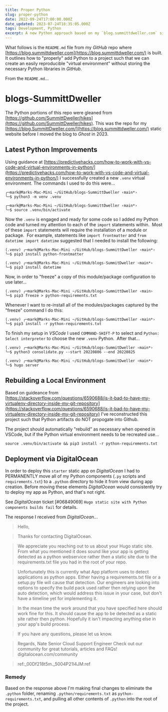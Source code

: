 ```yaml
---
title: Proper Python
slug: proper-python
date: 2022-09-24T17:00:00.000Z
date_updated: 2023-07-24T18:35:05.000Z
tags: Development, Python
excerpt: A new Python approach based on my `blog.summittdweller.com` site.
---
```


What follows is the `README.md` file from my *GitHub* repo where [https://blog.summittdweller.com](https://blog.summittdweller.com/) is built. It outlines how to "properly" add Python to a project such that we can create an easily reproducible "virtual environment" without storing the necessary Python libraries in *GitHub*.

From the `README.md`...

# blogs-SummittDweller

The Python portions of this repo were gleaned from [https://github.com/SummittDweller/hikes](https://github.com/SummittDweller/hikes). This was the repo for my [https://blog.SummittDweller.com/](https://blog.summittdweller.com/) static website before I moved the blog to *Ghost* in 2023. 

## Latest Python Improvements

Using guidance at [https://predictivehacks.com/how-to-work-with-vs-code-and-virtual-environments-in-python/](https://predictivehacks.com/how-to-work-with-vs-code-and-virtual-environments-in-python/) I successfully created a new `.venv` virtual environment. The commands I used to do this were...

    ╭─mark@Marks-Mac-Mini ~/GitHub/blogs-SummittDweller ‹main*›
    ╰─$ python3 -m venv .venv
    
    ╭─mark@Marks-Mac-Mini ~/GitHub/blogs-SummittDweller ‹main*›
    ╰─$ source .venv/bin/activate
    

Now the `.venv` is engaged and ready for some code so I added my Python code and turned my attention to each of the `import` statements within.  Most of these `import` statements will require the installation of a module or package.  For example, statements like `import frontmatter` and `from datetime import datetime` suggested that I needed to install the following:

    (.venv) ╭─mark@Marks-Mac-Mini ~/GitHub/blogs-SummittDweller ‹main*›
    ╰─$ pip3 install python-frontmatter
    
    (.venv) ╭─mark@Marks-Mac-Mini ~/GitHub/blogs-SummitDweller ‹main*›
    ╰─$ pip3 install datetime

Now, in order to "freeze" a copy of this module/package configuration to use later...  

    (.venv) ╭─mark@Marks-Mac-Mini ~/GitHub/blogs-SummittDweller ‹main› 
    ╰─$ pip3 freeze > python-requirements.txt
    

Whenever I want to re-install all of the modules/packages captured by the "freeze" command I do this:

    (.venv) ╭─mark@Marks-Mac-Mini ~/GitHub/blogs-SummittDweller ‹main*›
    ╰─$ pip3 install -r python-requirements.txt
    

To finish my setup in *VSCode* I used `COMMAND-SHIFT-P` to select and `Python: Select interpreter` to choose the new `.venv` Python.  After that...

    (.venv) ╭─mark@Marks-Mac-Mini ~/GitHub/blogs-SummitDweller ‹main*›
    ╰─$ python3 consolidate.py --start 20220806 --end 20220825
    
    (.venv) ╭─mark@Marks-Mac-Mini ~/GitHub/blogs-SummitDweller ‹main*›
    ╰─$ hugo server
    

## Rebuilding a Local Environment

Based on guideance from [https://stackoverflow.com/questions/6590688/is-it-bad-to-have-my-virtualenv-directory-inside-my-git-repository](https://stackoverflow.com/questions/6590688/is-it-bad-to-have-my-virtualenv-directory-inside-my-git-repository) I've reconstructed this project such that Python artifacts do NOT propogate into Github.

The project should automatically "rebuild" as necessary when opened in VSCode, but if the Python virtual environment needs to be recreated use...

    source .venv/bin/activate && pip3 install -r python-requirements.txt
    

## Deployment via DigitalOcean

In order to deploy this `starter` static app on *DigitalOcean* I had to PERMANENTLY move all of my Python components (`.py` scripts and `requirements.txt`) to a `.python` directory to hide it from view during app creation. Before moving these elements *DigitalOcean* would consistently try to deploy my app as Python, and that's not right.

See *DigitalOcean* ticket [#06849069] `Hugo static site with Python components builds fail` for details.

The response I received from *DigitalOcean*...

> Hello,

> Thanks for contacting DigitalOcean.

> We appreciate you reaching out to us about your Hugo static site. From what you mentioned it does sound like your app is getting detected as a python webservice rather then a static site due to the requirements.txt file you had in the root of your repo.

> Unfortunately this is currently what App platform uses to detect applications as python apps. Either having a requirements.txt file or a setup.py file will cause that detection. Our engineers are looking into options to specify the build pack used rather then relying upon the auto detection, which would address this issue in your case, but don't have a timeline yet for implementing it.

> In the mean time the work around that you have specified here should work fine for this. It should cause the app to be detected as a static site rather then python. Hopefully it isn't impacting anything else in your app's build process.

> If you have any questions, please let us know.

> Regards, Nate Senior Cloud Support Engineer Check out our community for great tutorials, articles and FAQs! digitalocean.com/community

> ref:_00Df218t5m._5004P21l4JM:ref 

### Remedy

Based on the response above I'm making final changes to eliminate the `.python` folder, renaming `.python/requirements.txt` as `python-requirements.txt`, and pulling all other contents of `.python` into the root of the project.
